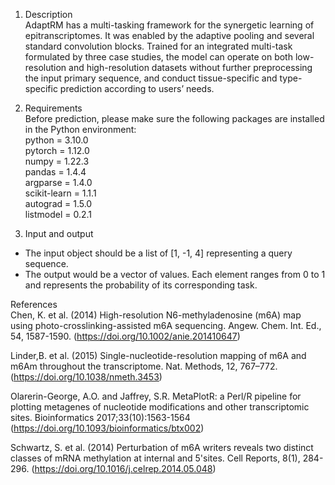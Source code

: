 1.	Description  
AdaptRM has a multi-tasking framework for the synergetic learning of epitranscriptomes. It was enabled by the adaptive pooling and several standard convolution blocks. Trained for an integrated multi-task formulated by three case studies, the model can operate on both low-resolution and high-resolution datasets without further preprocessing the input primary sequence, and conduct tissue-specific and type-specific prediction according to users’ needs. 

2.	Requirements  
Before prediction, please make sure the following packages are installed in the Python environment:  
python = 3.10.0  
pytorch = 1.12.0  
numpy = 1.22.3  
pandas = 1.4.4  
argparse = 1.4.0  
scikit-learn = 1.1.1  
autograd = 1.5.0  
listmodel = 0.2.1  

3.	Input and output  
* The input object should be a list of [1, -1, 4] representing a query sequence.  
* The output would be a vector of values. Each element ranges from 0 to 1 and represents the probability of its corresponding task.  

References  
Chen, K. et al. (2014) High-resolution N6-methyladenosine (m6A) map using photo-crosslinking-assisted m6A sequencing. Angew. Chem. Int. Ed., 54, 1587-1590. (https://doi.org/10.1002/anie.201410647)

Linder,B. et al. (2015) Single-nucleotide-resolution mapping of m6A and m6Am throughout the transcriptome. Nat. Methods, 12, 767–772. (https://doi.org/10.1038/nmeth.3453)

Olarerin-George, A.O. and Jaffrey, S.R. MetaPlotR: a Perl/R pipeline for plotting metagenes of nucleotide modifications and other transcriptomic sites. Bioinformatics 2017;33(10):1563-1564 (https://doi.org/10.1093/bioinformatics/btx002)

Schwartz, S. et al. (2014) Perturbation of m6A writers reveals two distinct classes of mRNA methylation at internal and 5'sites. Cell Reports, 8(1), 284-296. (https://doi.org/10.1016/j.celrep.2014.05.048)
